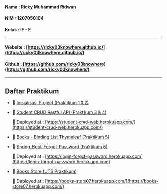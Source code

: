 #### Nama   : Ricky Muhammad Ridwan
#### NIM	  : 1207050104
#### Kelas	: IF - E
-------------------------------------------

#### Website : [https://ricky03knowhere.github.io/](https://ricky03knowhere.github.io/)
#### Github  : [https://github.com/ricky03knowhere](https://github.com/ricky03knowhere/)

--------------------------------------------
## Daftar Praktikum
- 📁 [Inisialisasi Project (Praktikum 1 & 2)](https://github.com/ricky03knowhere/PBO_IF_E/tree/main/pertemuan_1)
- 📁 [Student CRUD Restful API (Praktikum 3 & 4)](https://github.com/ricky03knowhere/PBO_IF_E/tree/main/pertemuan_2)
  
  🚀 Deployed at : [https://student-crud-web.herokuapp.com/](https://student-crud-web.herokuapp.com/)
- 📁 [Books - Binding List Thymeleaf (Praktikum 5)](https://github.com/ricky03knowhere/PBO_IF_E/tree/main/pertemuan_3)

- 📁 [Spring-Boot-Forgot-Password (Praktikum 6)](https://github.com/ricky03knowhere/PBO_IF_E/tree/main/pertemuan_4)
  
  🚀 Deployed at : [https://login-forgot-password.herokuapp.com](https://login-forgot-password.herokuapp.com)
  
- 📁 [Books Store (UTS Praktikum)](https://github.com/ricky03knowhere/books-store-springboot-web)
  
  🚀 Deployed at : [https://books-store07.herokuapp.com/](https://books-store07.herokuapp.com/)